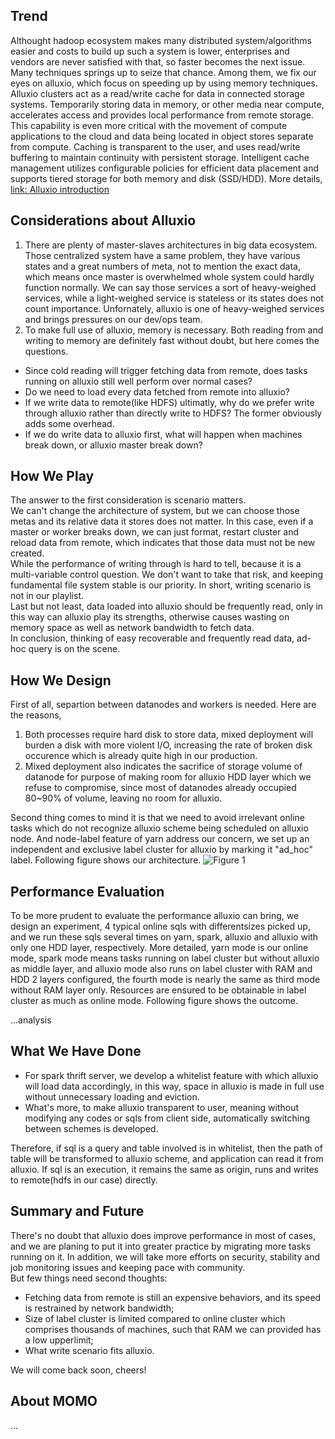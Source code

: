 ## Trend
Althought hadoop ecosystem makes many distributed system/algorithms easier and costs to build up such a system is lower, enterprises and vendors are never satisfied with that, so faster becomes the next issue. Many techniques springs up to seize that chance. Among them, we fix our eyes on alluxio, which focus on speeding up by using memory techniques.  
Alluxio clusters act as a read/write cache for data in connected storage systems. Temporarily storing data in memory, or other media near compute, accelerates access and provides local performance from remote storage. This capability is even more critical with the movement of compute applications to the cloud and data being located in object stores separate from compute. Caching is transparent to the user, and uses read/write buffering to maintain continuity with persistent storage. Intelligent cache management utilizes configurable policies for efficient data placement and supports tiered storage for both memory and disk (SSD/HDD). More details, [link: Alluxio introduction](https://alluxio.com/products)

## Considerations about Alluxio
1. There are plenty of master-slaves architectures in big data ecosystem. Those centralized system have a same problem, they have various states and a great numbers of meta, not to mention the exact data, which means once master is overwhelmed whole system could hardly function normally. We can say those services a sort of heavy-weighed services, while a light-weighed service is stateless or its states does not count importance. Unfornately, alluxio is one of heavy-weighed services and brings pressures on our dev/ops team.
2. To make full use of alluxio, memory is necessary. Both reading from and writing to memory are definitely fast without doubt, but here comes the questions.
* Since cold reading will trigger fetching data from remote, does tasks running on alluxio still well perform over normal cases?
* Do we need to load every data fetched from remote into alluxio?
* If we write data to remote(like HDFS) ultimatly, why do we prefer write through alluxio rather than directly write to HDFS? The former obviously adds some overhead.
* If we do write data to alluxio first, what will happen when machines break down, or alluxio master break down?

## How We Play
The answer to the first consideration is scenario matters.  
We can't change the architecture of system, but we can choose those metas and its relative data it stores does not matter. In this case, even if a master or worker breaks down, we can just format, restart cluster and reload data from remote, which indicates that those data must not be new created.  
While the performance of writing through is hard to tell, because it is a multi-variable control question. We don't want to take that risk, and keeping fundamental file system stable is our priority. In short, writing scenario is not in our playlist.  
Last but not least, data loaded into alluxio should be frequently read, only in this way can alluxio play its strengths, otherwise causes wasting on memory space as well as network bandwidth to fetch data.  
In conclusion, thinking of easy recoverable and frequently read data, ad-hoc query is on the scene.

## How We Design
First of all, separtion between datanodes and workers is needed. Here are the reasons,
1. Both processes require hard disk to store data, mixed deployment will burden a disk with more violent I/O, increasing the rate of broken disk occurence which is already quite high in our production.
2. Mixed deployment also indicates the sacrifice of storage volume of datanode for purpose of making room for alluxio HDD layer which we refuse to compromise, since most of datanodes already occupied 80~90% of volume, leaving no room for alluxio.  

Second thing comes to mind it is that we need to avoid irrelevant online tasks which do not recognize alluxio scheme being scheduled on alluxio node. And node-label feature of yarn address our concern, we set up an independent and exclusive label cluster for alluxio by marking it "ad_hoc" label.
Following figure shows our architecture.
![Figure 1](https://github.com/Reidddddd/reidddddd.github.io/blob/master/assets/images/architecture.jpg)

## Performance Evaluation
To be more prudent to evaluate the performance alluxio can bring, we design an experiment, 4 typical online sqls with differentsizes picked up, and we run these sqls several times on yarn, spark, alluxio and alluxio with only one HDD layer, respectively. More detailed, yarn mode is our online mode, spark mode means tasks running on label cluster but without alluxio as middle layer, and alluxio mode also runs on label cluster with RAM and HDD 2 layers configured, the fourth mode is nearly the same as third mode without RAM layer only. Resources are ensured to be obtainable in label cluster as much as online mode. Following figure shows the outcome.

...analysis

## What We Have Done
* For spark thrift server, we develop a whitelist feature with which alluxio will load data accordingly, in this way, space in alluxio is made in full use without unnecessary loading and eviction.
* What's more, to make alluxio transparent to user, meaning without modifying any codes or sqls from client side, automatically switching between schemes is developed.  

Therefore, if sql is a query and table involved is in whitelist, then the path of table will be transformed to alluxio scheme, and application can read it from alluxio. If sql is an execution, it remains the same as origin, runs and writes to remote(hdfs in our case) directly.

## Summary and Future
There's no doubt that alluxio does improve performance in most of cases, and we are planing to put it into greater practice by migrating more tasks running on it. In addition, we will take more efforts on security, stability and job monitoring issues and keeping pace with community.  
But few things need second thoughts:
* Fetching data from remote is still an expensive behaviors, and its speed is restrained by network bandwidth;
* Size of label cluster is limited compared to online cluster which comprises thousands of machines, such that RAM we can provided has a low upperlimit;
* What write scenario fits alluxio.

We will come back soon, cheers!

## About MOMO
...
